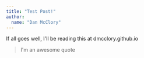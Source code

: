 ```yaml
---
title: "Test Post!"
author:
  name: "Dan McClory"
---
```

If all goes well, I'll be reading this at dmcclory.github.io

> I'm an awesome quote
